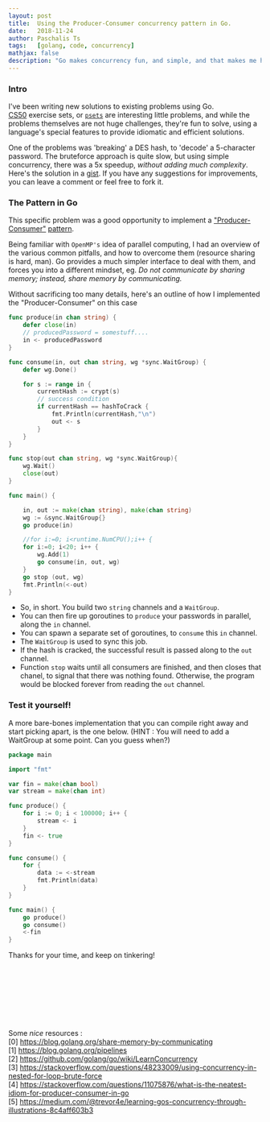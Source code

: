 ```yaml
---
layout: post
title:  Using the Producer-Consumer concurrency pattern in Go.
date:   2018-11-24
author: Paschalis Ts
tags:   [golang, code, concurrency]
mathjax: false
description: "Go makes concurrency fun, and simple, and that makes me happy!"  
---
```


### Intro
I've been writing new solutions to existing problems using Go.  
[CS50](https://www.edx.org/course/cs50s-introduction-computer-science-harvardx-cs50x) exercise sets, or [`psets`](http://cs50.tv/2014/fall/#about,psets) are interesting little problems, and while the problems themselves are not huge challenges, they're fun to solve, using a language's special features to provide idiomatic and efficient solutions.


One of the problems was 'breaking' a DES hash, to 'decode' a 5-character password. The bruteforce approach is quite slow, but using simple concurrency, there was a 5x speedup, *without adding much complexity*. Here's the solution in a [gist](https://gist.github.com/tpaschalis/223045b4c50490fc950dfbc2d98d0a4f). If you have any suggestions for improvements, you can leave a comment or feel free to fork it.

### The Pattern in Go

This specific problem was a good opportunity to implement a ["Producer-Consumer"](https://en.wikipedia.org/wiki/Producer%E2%80%93consumer_problem) [pattern](https://www.cs.cornell.edu/courses/cs3110/2010fa/lectures/lec18.html).


Being familiar with `OpenMP's` idea of parallel computing, I had an overview of the various common pitfalls, and how to overcome them (resource sharing is hard, man). Go provides a much simpler interface to deal with them, and forces you into a different mindset, eg. *Do not communicate by sharing memory; instead, share memory by communicating.*

Without sacrificing too many details, here's an outline of how I implemented the "Producer-Consumer" on this case

```go
func produce(in chan string) {
    defer close(in)
    // producedPassword = somestuff....
    in <- producedPassword
}

func consume(in, out chan string, wg *sync.WaitGroup) {
    defer wg.Done()

    for s := range in {
        currentHash := crypt(s)
        // success condition
        if currentHash == hashToCrack {
            fmt.Println(currentHash,"\n")
            out <- s
        }
    }
}

func stop(out chan string, wg *sync.WaitGroup){
    wg.Wait()
    close(out)
}

func main() {

    in, out := make(chan string), make(chan string)
    wg := &sync.WaitGroup{}
    go produce(in)

    //for i:=0; i<runtime.NumCPU();i++ {
    for i:=0; i<20; i++ {
        wg.Add(1)
        go consume(in, out, wg)
    }
    go stop (out, wg)
    fmt.Println(<-out)
}
```

* So, in short. You build two `string` channels and a `WaitGroup`.  
* You can then fire up goroutines to `produce` your passwords in parallel, along the `in` channel. 
* You can spawn a separate set of goroutines, to `consume` this `in` channel.
* The `WaitGroup` is used to sync this job.
* If the hash is cracked, the successful result is passed along to the `out` channel.
* Function `stop` waits until all consumers are finished, and then closes that chanel, to signal that there was nothing found. Otherwise, the program would be blocked forever from reading the `out` channel.

### Test it yourself!
A more bare-bones implementation that you can compile right away and start picking apart, is the one below. (HINT : You will need to add a WaitGroup at some point. Can you guess when?)

```go
package main

import "fmt" 

var fin = make(chan bool)
var stream = make(chan int)

func produce() {
    for i := 0; i < 100000; i++ {
        stream <- i
    }
    fin <- true
}

func consume() {
    for {
        data := <-stream
        fmt.Println(data)
    }
}

func main() {
    go produce()
    go consume()
    <-fin
}
```

Thanks for your time, and keep on tinkering!




&nbsp;

&nbsp;

&nbsp;

&nbsp;

Some *nice* resources :   
[0] https://blog.golang.org/share-memory-by-communicating   
[1] https://blog.golang.org/pipelines  
[2] https://github.com/golang/go/wiki/LearnConcurrency  
[3] https://stackoverflow.com/questions/48233009/using-concurrency-in-nested-for-loop-brute-force   
[4] https://stackoverflow.com/questions/11075876/what-is-the-neatest-idiom-for-producer-consumer-in-go   
[5] https://medium.com/@trevor4e/learning-gos-concurrency-through-illustrations-8c4aff603b3   
